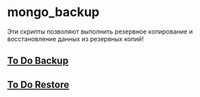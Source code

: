 # mongo_backup
Эти скрипты позволяют выполнить резервное копирование и восстановление данных из резервных копий!
## [To Do Backup](./READMY_Backup.md)
## [To Do Restore](./READMY_Restore.md)
